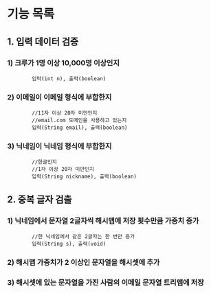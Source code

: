 
# 기능 목록

## 1. 입력 데이터 검증
###     1) 크루가 1명 이상 10,000명 이상인지
            입력(int n), 출력(boolean)
###     2) 이메일이 이메일 형식에 부합한지
            //11자 이상 20자 미만인지
            //email.com 도메인을 사용하고 있는지
            입력(String email), 출력(boolean)
###     3) 닉네임이 닉네임 형식에 부합한지
            //한글인지
            //1자 이상 20자 미만인지
            입력(String nickname), 출력(boolean)

## 2. 중복 글자 검출
###     1) 닉네임에서 문자열 2글자씩 해시맵에 저장 횟수만큼 가중치 증가
            //한 닉네임에서 같은 2글자는 한 번만 증가
            입력(String s), 출력(void)
###     2) 해시맵 가중치가 2 이상인 문자열을 해시셋에 추가
###     3) 해시셋에 있는 문자열을 가진 사람의 이메일 문자열 트리맵에 저장
            